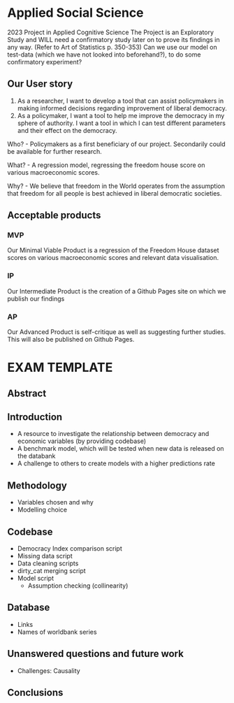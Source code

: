 # Applied Social Science
2023 Project in Applied Cognitive Science
The Project is an Exploratory Study and WILL need a confirmatory study later on to prove its findings in any way. (Refer to Art of Statistics p. 350-353)
Can we use our model on test-data (which we have not looked into beforehand?), to do some confirmatory experiment?

## Our User story
1. As a researcher, I want to develop a tool that can assist policymakers in making informed decisions regarding improvement of liberal democracy. 
2. As a policymaker, I want a tool to help me improve the democracy in my sphere of authority. I want a tool in which I can test different parameters and their effect on the democracy.

Who? - Policymakers as a first beneficiary of our project. Secondarily could be available for further research.

What? - A regression model, regressing the freedom house score on various macroeconomic scores.

Why? - We believe that freedom in the World operates from the assumption that freedom for all people is best achieved in liberal democratic societies.

## Acceptable products
### MVP
Our Minimal Viable Product is a regression of the Freedom House dataset scores on various macroeconomic scores and relevant data visualisation.

### IP
Our Intermediate Product is the creation of a Github Pages site on which we publish our findings

### AP
Our Advanced Product is self-critique as well as suggesting further studies. This will also be published on Github Pages.


# EXAM TEMPLATE

## Abstract

## Introduction
- A resource to investigate the relationship between democracy and economic variables (by providing codebase)
- A benchmark model, which will be tested when new data is released on the databank
- A challenge to others to create models with a higher predictions rate

## Methodology

- Variables chosen and why
- Modelling choice

## Codebase
- Democracy Index comparison script
- Missing data script
- Data cleaning scripts
- dirty_cat merging script
- Model script 
  - Assumption checking (collinearity)

## Database
- Links
- Names of worldbank series

## Unanswered questions and future work
- Challenges: Causality

## Conclusions

